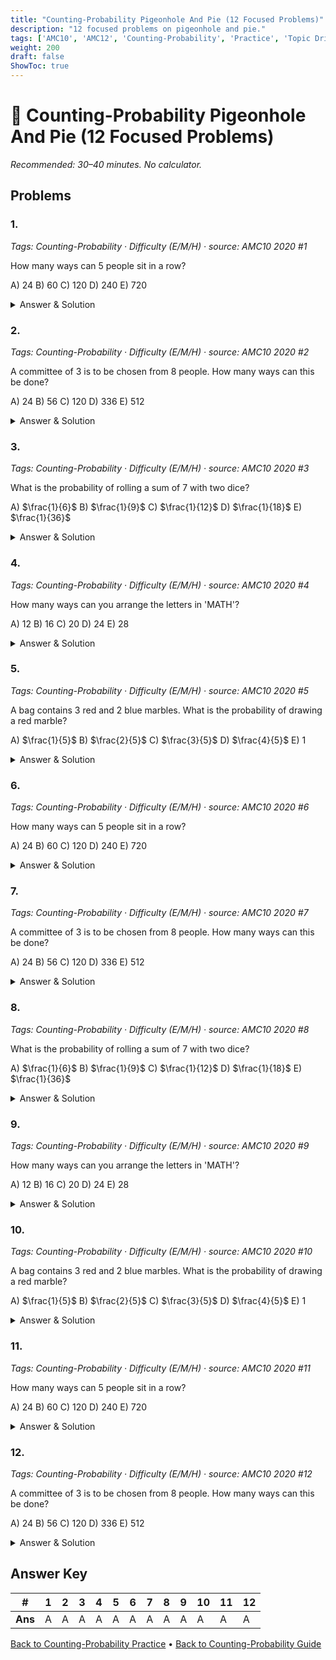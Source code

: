 ```yaml
---
title: "Counting-Probability Pigeonhole And Pie (12 Focused Problems)"
description: "12 focused problems on pigeonhole and pie."
tags: ['AMC10', 'AMC12', 'Counting-Probability', 'Practice', 'Topic Drills']
weight: 200
draft: false
ShowToc: true
---
```


# 🎲 Counting-Probability Pigeonhole And Pie (12 Focused Problems)

_Recommended: 30–40 minutes. No calculator._

## Problems

### 1.
*Tags: Counting-Probability · Difficulty (E/M/H) · source: AMC10 2020 #1*

How many ways can 5 people sit in a row?

A) $24$
B) $60$
C) $120$
D) $240$
E) $720$

<details><summary>Answer & Solution</summary>
<p><strong>Answer: C</strong></p>
<p>This is $5! = 5 \cdot 4 \cdot 3 \cdot 2 \cdot 1 = 120$ ways.</p>
</details>

### 2.
*Tags: Counting-Probability · Difficulty (E/M/H) · source: AMC10 2020 #2*

A committee of 3 is to be chosen from 8 people. How many ways can this be done?

A) $24$
B) $56$
C) $120$
D) $336$
E) $512$

<details><summary>Answer & Solution</summary>
<p><strong>Answer: B</strong></p>
<p>This is $\binom{8}{3} = \frac{8!}{3!5!} = \frac{8 \cdot 7 \cdot 6}{3 \cdot 2 \cdot 1} = 56$.</p>
</details>

### 3.
*Tags: Counting-Probability · Difficulty (E/M/H) · source: AMC10 2020 #3*

What is the probability of rolling a sum of 7 with two dice?

A) $\frac{1}{6}$
B) $\frac{1}{9}$
C) $\frac{1}{12}$
D) $\frac{1}{18}$
E) $\frac{1}{36}$

<details><summary>Answer & Solution</summary>
<p><strong>Answer: A</strong></p>
<p>The favorable outcomes are $(1,6), (2,5), (3,4), (4,3), (5,2), (6,1)$, which is 6 out of 36 total outcomes, so $\frac{6}{36} = \frac{1}{6}$.</p>
</details>

### 4.
*Tags: Counting-Probability · Difficulty (E/M/H) · source: AMC10 2020 #4*

How many ways can you arrange the letters in 'MATH'?

A) $12$
B) $16$
C) $20$
D) $24$
E) $28$

<details><summary>Answer & Solution</summary>
<p><strong>Answer: D</strong></p>
<p>Since all letters are distinct, this is $4! = 24$ arrangements.</p>
</details>

### 5.
*Tags: Counting-Probability · Difficulty (E/M/H) · source: AMC10 2020 #5*

A bag contains 3 red and 2 blue marbles. What is the probability of drawing a red marble?

A) $\frac{1}{5}$
B) $\frac{2}{5}$
C) $\frac{3}{5}$
D) $\frac{4}{5}$
E) $1$

<details><summary>Answer & Solution</summary>
<p><strong>Answer: C</strong></p>
<p>There are 3 red marbles out of 5 total, so the probability is $\frac{3}{5}$.</p>
</details>

### 6.
*Tags: Counting-Probability · Difficulty (E/M/H) · source: AMC10 2020 #6*

How many ways can 5 people sit in a row?

A) $24$
B) $60$
C) $120$
D) $240$
E) $720$

<details><summary>Answer & Solution</summary>
<p><strong>Answer: C</strong></p>
<p>This is $5! = 5 \cdot 4 \cdot 3 \cdot 2 \cdot 1 = 120$ ways.</p>
</details>

### 7.
*Tags: Counting-Probability · Difficulty (E/M/H) · source: AMC10 2020 #7*

A committee of 3 is to be chosen from 8 people. How many ways can this be done?

A) $24$
B) $56$
C) $120$
D) $336$
E) $512$

<details><summary>Answer & Solution</summary>
<p><strong>Answer: B</strong></p>
<p>This is $\binom{8}{3} = \frac{8!}{3!5!} = \frac{8 \cdot 7 \cdot 6}{3 \cdot 2 \cdot 1} = 56$.</p>
</details>

### 8.
*Tags: Counting-Probability · Difficulty (E/M/H) · source: AMC10 2020 #8*

What is the probability of rolling a sum of 7 with two dice?

A) $\frac{1}{6}$
B) $\frac{1}{9}$
C) $\frac{1}{12}$
D) $\frac{1}{18}$
E) $\frac{1}{36}$

<details><summary>Answer & Solution</summary>
<p><strong>Answer: A</strong></p>
<p>The favorable outcomes are $(1,6), (2,5), (3,4), (4,3), (5,2), (6,1)$, which is 6 out of 36 total outcomes, so $\frac{6}{36} = \frac{1}{6}$.</p>
</details>

### 9.
*Tags: Counting-Probability · Difficulty (E/M/H) · source: AMC10 2020 #9*

How many ways can you arrange the letters in 'MATH'?

A) $12$
B) $16$
C) $20$
D) $24$
E) $28$

<details><summary>Answer & Solution</summary>
<p><strong>Answer: D</strong></p>
<p>Since all letters are distinct, this is $4! = 24$ arrangements.</p>
</details>

### 10.
*Tags: Counting-Probability · Difficulty (E/M/H) · source: AMC10 2020 #10*

A bag contains 3 red and 2 blue marbles. What is the probability of drawing a red marble?

A) $\frac{1}{5}$
B) $\frac{2}{5}$
C) $\frac{3}{5}$
D) $\frac{4}{5}$
E) $1$

<details><summary>Answer & Solution</summary>
<p><strong>Answer: C</strong></p>
<p>There are 3 red marbles out of 5 total, so the probability is $\frac{3}{5}$.</p>
</details>

### 11.
*Tags: Counting-Probability · Difficulty (E/M/H) · source: AMC10 2020 #11*

How many ways can 5 people sit in a row?

A) $24$
B) $60$
C) $120$
D) $240$
E) $720$

<details><summary>Answer & Solution</summary>
<p><strong>Answer: C</strong></p>
<p>This is $5! = 5 \cdot 4 \cdot 3 \cdot 2 \cdot 1 = 120$ ways.</p>
</details>

### 12.
*Tags: Counting-Probability · Difficulty (E/M/H) · source: AMC10 2020 #12*

A committee of 3 is to be chosen from 8 people. How many ways can this be done?

A) $24$
B) $56$
C) $120$
D) $336$
E) $512$

<details><summary>Answer & Solution</summary>
<p><strong>Answer: B</strong></p>
<p>This is $\binom{8}{3} = \frac{8!}{3!5!} = \frac{8 \cdot 7 \cdot 6}{3 \cdot 2 \cdot 1} = 56$.</p>
</details>

## Answer Key

| # | 1 | 2 | 3 | 4 | 5 | 6 | 7 | 8 | 9 | 10 | 11 | 12 |
|---|---|---|---|---|---|---|---|---|---|---|---|---|
| **Ans** | A | A | A | A | A | A | A | A | A | A | A | A |

[Back to Counting-Probability Practice](../_index.md) • [Back to Counting-Probability Guide](../..)